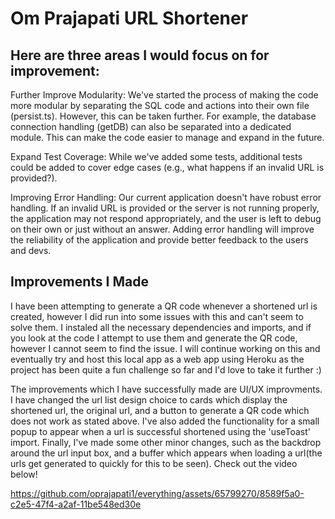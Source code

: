 # Om Prajapati URL Shortener
## Here are three areas I would focus on for improvement:
Further Improve Modularity: We've started the process of making the code more modular by separating the SQL code and actions into their own file (persist.ts). However, this can be taken further. For example, the database connection handling (getDB) can also be separated into a dedicated module. This can make the code easier to manage and expand in the future.

Expand Test Coverage: While we've added some tests, additional tests could be added to cover edge cases (e.g., what happens if an invalid URL is provided?).

Improving Error Handling: Our current application doesn't have robust error handling. If an invalid URL is provided or the server is not running properly, the application may not respond appropriately, and the user is left to debug on their own or just without an answer. Adding error handling will improve the reliability of the application and provide better feedback to the users and devs.

## Improvements I Made

I have been attempting to generate a QR code whenever a shortened url is created, however I did run into some issues with this and can't seem to solve them. I instaled all the necessary dependencies and imports, and if you look at the code I attempt to use them and generate the QR code, however I cannot seem to find the issue. I will continue working on this and eventually try and host this local app as a web app using Heroku as the project has been quite a fun challenge so far and I'd love to take it further :)

The improvements which I have successfully made are UI/UX improvments. I have changed the url list design choice to cards which display the shortened url, the original url, and a button to generate a QR code which does not work as stated above. I've also added the functionality for a small popup to appear when a url is successful shortened using the 'useToast' import. Finally, I've made some other minor changes, such as the backdrop around the url input box, and a buffer which appears when loading a url(the urls get generated to quickly for this to be seen). Check out the video below!


https://github.com/oprajapati1/everything/assets/65799270/8589f5a0-c2e5-47f4-a2af-11be548ed30e
